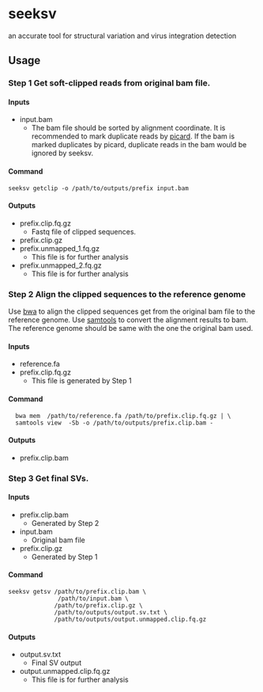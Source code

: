 # seeksv
an accurate tool for structural variation and virus integration detection

## Usage
### Step 1 Get soft-clipped reads from original bam file. 
#### Inputs
- input.bam
  - The bam file should be sorted by alignment coordinate. It is recommended to mark duplicate reads by [picard](https://broadinstitute.github.io/picard/index.html). If the bam is marked duplicates by picard, duplicate reads in the bam would be ignored by seeksv.
#### Command
```
seeksv getclip -o /path/to/outputs/prefix input.bam
```
#### Outputs
- prefix.clip.fq.gz
  - Fastq file of clipped sequences.
- prefix.clip.gz
- prefix.unmapped_1.fq.gz
  - This file is for further analysis
- prefix.unmapped_2.fq.gz
  - This file is for further analysis

### Step 2 Align the clipped sequences to the reference genome
Use [bwa](http://bio-bwa.sourceforge.net/) to align the clipped sequences get from the original bam file to the reference genome. Use [samtools](http://samtools.sourceforge.net/) to convert the alignment results to bam. The reference genome should be same with the one the original bam used. 
#### Inputs
- reference.fa
- prefix.clip.fq.gz
  - This file is generated by Step 1
#### Command
```
  bwa mem  /path/to/reference.fa /path/to/prefix.clip.fq.gz | \
  samtools view  -Sb -o /path/to/outputs/prefix.clip.bam -
```
#### Outputs
- prefix.clip.bam

### Step 3 Get final SVs.
#### Inputs
- prefix.clip.bam
  - Generated by Step 2
- input.bam
  - Original bam file
- prefix.clip.gz
  - Generated by Step 1

#### Command
```
seeksv getsv /path/to/prefix.clip.bam \
              /path/to/input.bam \
             /path/to/prefix.clip.gz \
             /path/to/outputs/output.sv.txt \
             /path/to/outputs/output.unmapped.clip.fq.gz
```
#### Outputs
- output.sv.txt
  - Final SV output
- output.unmapped.clip.fq.gz
  - This file is for further analysis

